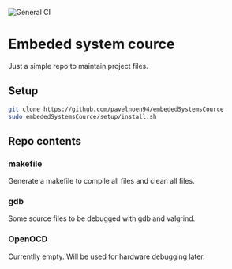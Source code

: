 ![General CI](https://github.com/pavelnoen94/embededSystemsCource/workflows/General%20CI/badge.svg)
# Embeded system cource
Just a simple repo to maintain project files.

## Setup
```sh
git clone https://github.com/pavelnoen94/embededSystemsCource
sudo embededSystemsCource/setup/install.sh
```

## Repo contents

### makefile
Generate a makefile to compile all files and clean all files.

### gdb
Some source files to be debugged with gdb and valgrind.

### OpenOCD
Currentlly empty. Will be used for hardware debugging later.
